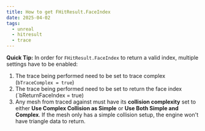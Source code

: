 ```yaml
---
title: How to get FHitResult.FaceIndex
date: 2025-04-02
tags:
  - unreal
  - hitresult
  - trace
---
```

**Quick Tip:** In order for `FHitResult.FaceIndex` to return a valid index, multiple settings have to be enabled:

1. The trace being performed need to be set to trace complex (`bTraceComplex = true`)
2. The trace being performed need to be set to return the face index (`bReturnFaceIndex = true)
3. Any mesh from traced against must have its **collision complexity** set to either **Use Complex Collision as Simple** or **Use Both Simple and Complex**. If the mesh only has a simple collision setup, the engine won't have triangle data to return.